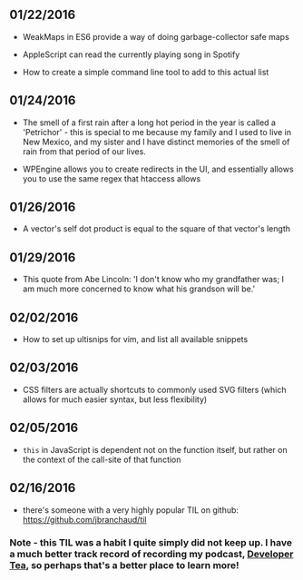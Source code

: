 ## 01/22/2016
- WeakMaps in ES6 provide a way of doing garbage-collector safe maps
- AppleScript can read the currently playing song in Spotify

- How to create a simple command line tool to add to this actual list

## 01/24/2016
- The smell of a first rain after a long hot period in the year is called a 'Petrichor' - this is special to me because my family and I used to live in New Mexico, and my sister and I have distinct memories of the smell of rain from that period of our lives.

- WPEngine allows you to create redirects in the UI, and essentially allows you to use the same regex that htaccess allows

## 01/26/2016
- A vector's self dot product is equal to the square of that vector's length

## 01/29/2016
- This quote from Abe Lincoln: 'I don't know who my grandfather was; I am much more concerned to know what his grandson will be.'

## 02/02/2016
- How to set up ultisnips for vim, and list all available snippets

## 02/03/2016
- CSS filters are actually shortcuts to commonly used SVG filters (which allows for much easier syntax, but less flexibility)


## 02/05/2016
- `this` in JavaScript is dependent not on the function itself, but rather on the context of the call-site of that function


## 02/16/2016
- there's someone with a very highly popular TIL on github: https://github.com/jbranchaud/til

### Note - this TIL was a habit I quite simply did not keep up. I have a much better track record of recording my podcast, [Developer Tea](https://spec.fm/podcasts/developer-tea), so perhaps that's a better place to learn more!
